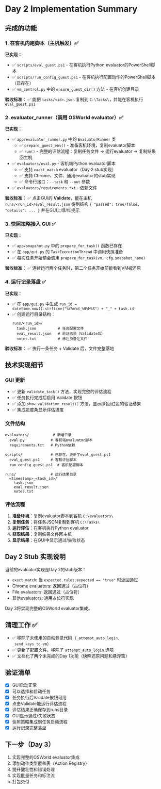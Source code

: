 # Day 2 Implementation Summary

## 完成的功能

### 1. 在客机内跑脚本（主机触发）✅

**已实现：**
- ✅ `scripts/eval_guest.ps1` - 在客机执行Python evaluator的PowerShell脚本
- ✅ `scripts/run_config_guest.ps1` - 在客机执行配置动作的PowerShell脚本（已存在）
- ✅ `vm_control.py` 中的 `ensure_guest_dir()` 方法 - 在客机创建目录

**验收标准：** ✅ 能把 `tasks/<id>.json` 复制到 `C:\Tasks\`，并能在客机执行 `eval_guest.ps1`

### 2. evaluator_runner（调用 OSWorld evaluator）✅

**已实现：**
- ✅ `app/evaluator_runner.py` 中的 `EvaluatorRunner` 类
  - ✅ `prepare_guest_env()` - 准备客机环境，复制evaluator脚本
  - ✅ `run()` - 完整的评估流程：复制任务文件 → 运行evaluator → 复制结果回主机
- ✅ `evaluators/eval.py` - 客机端Python evaluator脚本
  - ✅ 支持 `exact_match` evaluator（Day 2 stub实现）
  - ✅ 支持 Chrome、文件、通用evaluator的stub实现
  - ✅ 命令行接口：`--task` 和 `--out` 参数
- ✅ `evaluators/requirements.txt` - 依赖文件

**验收标准：** ✅ 点击GUI的 **Validate**，能在主机 `runs/<run_id>/eval_result.json` 得到结构 `{ "passed": true/false, "details": ... }` 并在GUI上绿/红提示

### 3. 快照策略接入 GUI ✅

**已实现：**
- ✅ `app/snapshot.py` 中的 `prepare_for_task()` 函数已存在
- ✅ 在 `app/gui.py` 的 `TaskExecutionThread` 中调用快照准备
- ✅ 每次任务开始前会调用 `prepare_for_task(vm, cfg.snapshot_name)`

**验收标准：** ✅ 连续运行两个任务时，第二个任务开始前能看到VM被还原

### 4. 运行记录落盘 ✅

**已实现：**
- ✅ 在 `app/gui.py` 中生成 `run_id = datetime.now().strftime("%Y%m%d_%H%M%S") + "_" + task.id`
- ✅ 创建运行目录结构：
  ```
  runs/<run_id>/
    task.json          # 任务配置文件
    eval_result.json   # 验证结果（Validate后）
    notes.txt          # 标注员备注文件
  ```

**验收标准：** ✅ 执行一条任务 + Validate 后，文件完整落地

## 技术实现细节

### GUI 更新
- ✅ 更新 `validate_task()` 方法，实现完整的评估流程
- ✅ 任务执行完成后启用 Validate 按钮
- ✅ 添加 `show_validation_result()` 方法，显示绿色/红色的验证结果
- ✅ 集成进度条显示评估进度

### 文件结构
```
evaluators/           # 新增目录
  eval.py            # 客机端evaluator脚本
  requirements.txt   # Python依赖

scripts/             # 已存在，更新了eval_guest.ps1
  eval_guest.ps1     # 客机评估脚本
  run_config_guest.ps1  # 客机配置脚本

runs/                # 运行结果目录
  <timestamp>_<task_id>/
    task.json
    eval_result.json
    notes.txt
```

### 评估流程
1. **准备环境**：复制evaluator脚本到客机 `C:\evaluators\`
2. **复制任务**：将任务JSON复制到客机 `C:\Tasks\`
3. **运行评估**：在客机执行Python evaluator
4. **获取结果**：复制结果文件回主机
5. **显示结果**：在GUI中显示通过/失败状态

## Day 2 Stub 实现说明

当前的evaluator实现是Day 2的stub版本：
- `exact_match`: 当 `expected.rules.expected == "true"` 时返回通过
- Chrome evaluators: 返回通过（占位符）
- File evaluators: 返回通过（占位符）
- 其他evaluators: 通用占位符实现

Day 3将实现完整的OSWorld evaluator集成。

## 清理工作 ✅

- ✅ 移除了未使用的自动登录代码（`_attempt_auto_login`, `_send_keys_to_vm`）
- ✅ 更新了配置文件，移除了 `attempt_auto_login` 选项
- ✅ 文档化了两个未完成的Day 1功能（快照还原问题和悬浮窗）

## 验证清单

- [x] GUI启动正常
- [x] 可以选择和启动任务
- [x] 任务执行后Validate按钮可用
- [x] 点击Validate能运行评估流程
- [x] 评估结果正确保存到runs目录
- [x] GUI显示通过/失败状态
- [x] 快照策略集成到任务启动流程
- [x] 运行记录完整落盘

## 下一步（Day 3）

1. 实现完整的OSWorld evaluator集成
2. 添加动作类型覆盖表（Action Registry）
3. 提升健壮性和错误处理
4. 实现批量任务和标注流
5. 打包交付
